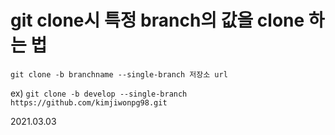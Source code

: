 # git clone시 특정 branch의 값을 clone 하는 법

`git clone -b branchname --single-branch 저장소 url`

ex) `git clone -b develop --single-branch https://github.com/kimjiwonpg98.git`

2021.03.03

